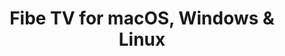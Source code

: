 ---
name: Fibe TV
url: 'https://tv.bell.ca'
category: Entertainment
title: 'Fibe TV for macOS, Windows & Linux'
key: fibe-tv

---